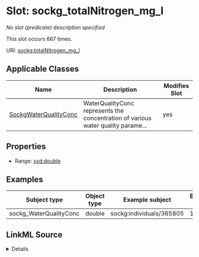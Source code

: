 

# Slot: sockg_totalNitrogen_mg_l


_No slot (predicate) description specified_






This slot occurs 667 times.


URI: [sockg:totalNitrogen_mg_l](https://idir.uta.edu/sockg-ontology/docs/totalNitrogen_mg_l)



<!-- no inheritance hierarchy -->





## Applicable Classes

| Name | Description | Modifies Slot |
| --- | --- | --- |
| [SockgWaterQualityConc](../classes/SockgWaterQualityConc.md) | WaterQualityConc represents the concentration of various water quality parame... |  yes  |







## Properties

* Range: [xsd:double](http://www.w3.org/2001/XMLSchema#double)






## Examples

| Subject type | Object type | Example subject | Example object | Occurrences |
| --- | --- | --- | --- | --- |
| sockg_WaterQualityConc | double | sockg:individuals/365805 | 11.6 | 667 |




## LinkML Source

<details>

```yaml
name: sockg_totalNitrogen_mg_l
annotations:
  count:
    tag: count
    value: 667
description: No slot (predicate) description specified
examples:
- object:
    example_object: '11.6'
    example_object_type: double
    example_predicate: sockg:totalNitrogen_mg_l
    example_subject: sockg:individuals/365805
    example_subject_type: sockg_WaterQualityConc
from_schema: soc-kg
rank: 1000
slot_uri: sockg:totalNitrogen_mg_l
alias: sockg_totalNitrogen_mg_l
domain_of:
- sockg_WaterQualityConc
range: double

```
</details>